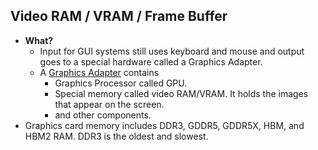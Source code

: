 ## Video RAM / VRAM / Frame Buffer 
- **What?** 
  - Input for GUI systems still uses keyboard and mouse and output goes to a special hardware called a Graphics Adapter.
  - A [Graphics Adapter](/Motherboard/CPU/GPU) contains
    - Graphics Processor called GPU.
    - Special memory called video RAM/VRAM. It holds the images that appear on the screen.
    - and other components.
- Graphics card memory includes DDR3, GDDR5, GDDR5X, HBM, and HBM2 RAM. DDR3 is the oldest and slowest.
